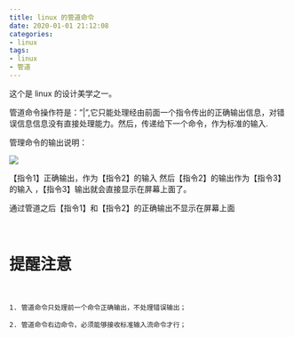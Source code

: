 ```yaml
---
title: linux 的管道命令
date: 2020-01-01 21:12:08
categories:
- linux
tags:
- linux
- 管道
---
```

这个是 linux 的设计美学之一。

<!-- more -->

管道命令操作符是：”|”,它只能处理经由前面一个指令传出的正确输出信息，对错误信息信息没有直接处理能力。然后，传递给下一个命令，作为标准的输入.

管理命令的输出说明：

![](/images/linux/5_0.jpg)

【指令1】正确输出，作为【指令2】的输入 然后【指令2】的输出作为【指令3】的输入 ，【指令3】输出就会直接显示在屏幕上面了。

通过管道之后【指令1】和【指令2】的正确输出不显示在屏幕上面

<br/>

# 提醒注意

<br/>

	1. 管道命令只处理前一个命令正确输出，不处理错误输出；

	2. 管道命令右边命令，必须能够接收标准输入流命令才行；